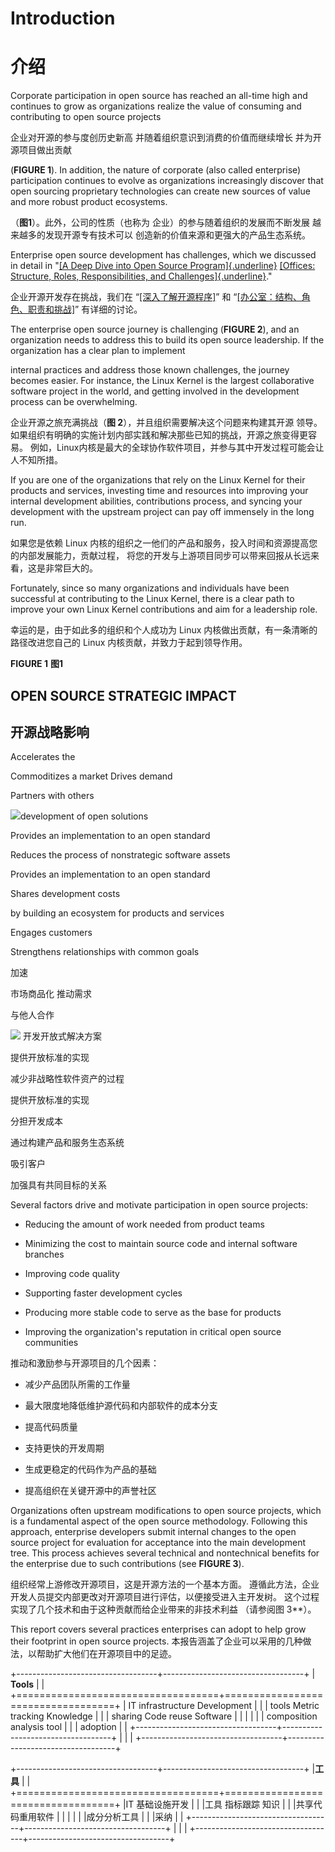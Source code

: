 Introduction
============

介绍
============

Corporate participation in open source has reached an all-time high
and continues to grow as organizations realize the value of consuming
and contributing to open source projects

企业对开源的参与度创历史新高
并随着组织意识到消费的价值而继续增长
并为开源项目做出贡献

(**FIGURE 1**). In addition, the nature of corporate (also called
enterprise) participation continues to evolve as organizations
increasingly discover that open sourcing proprietary technologies can
create new sources of value and more robust product ecosystems.

（**图1**）。此外，公司的性质（也称为
企业）的参与随着组织的发展而不断发展
越来越多的发现开源专有技术可以
创造新的价值来源和更强大的产品生态系统。

Enterprise open source development has challenges, which we discussed
in detail in "[[A Deep Dive into Open Source
Program]{.underline}](https://www.linuxfoundation.org/research/a-deep-dive-into-open-source-program-offices)
[[Offices: Structure, Roles, Responsibilities, and
Challenges]{.underline}](https://www.linuxfoundation.org/research/a-deep-dive-into-open-source-program-offices)."

企业开源开发存在挑战，我们在 “[[深入了解开源程序]](https://www.linuxfoundation.org/research/a-deep-dive-into-open-source-program-offices)” 和 “[[办公室：结构、角色、职责和挑战]](https://www.linuxfoundation.org/research/a-deep-dive-into-open-source-program-offices)” 有详细的讨论。

The enterprise open source journey is challenging (**FIGURE 2**), and
an organization needs to address this to build its open source
leadership. If the organization has a clear plan to implement

internal practices and address those known challenges, the journey
becomes easier. For instance, the Linux Kernel is the largest
collaborative software project in the world, and getting involved in
the development process can be overwhelming.

企业开源之旅充满挑战（**图 2**），并且组织需要解决这个问题来构建其开源
领导。如果组织有明确的实施计划内部实践和解决那些已知的挑战，开源之旅变得更容易。
例如，Linux内核是最大的全球协作软件项目，并参与其中开发过程可能会让人不知所措。

If you are one of the organizations that rely on the Linux Kernel for
their products and services, investing time and resources into
improving your internal development abilities, contributions process,
and syncing your development with the upstream project can pay off
immensely in the long run.

如果您是依赖 Linux 内核的组织之一他们的产品和服务，投入时间和资源提高您的内部发展能力，贡献过程，
将您的开发与上游项目同步可以带来回报从长远来看，这是非常巨大的。

Fortunately, since so many organizations and individuals have been
successful at contributing to the Linux Kernel, there is a clear path
to improve your own Linux Kernel contributions and aim for a
leadership role.

幸运的是，由于如此多的组织和个人成功为 Linux 内核做出贡献，有一条清晰的路径改进您自己的 Linux 内核贡献，并致力于起到领导作用。

**FIGURE 1**
**图1**

OPEN SOURCE STRATEGIC IMPACT
----------------------------
开源战略影响
----------------------------

Accelerates the

Commoditizes a market Drives demand

Partners with others

![](media/image35.png)development of open solutions

Provides an implementation to an open standard

Reduces the process of nonstrategic software assets

Provides an implementation to an open standard

Shares development costs

by building an ecosystem for products and services

Engages customers

Strengthens relationships with common goals

加速

市场商品化 推动需求

与他人合作

![](media/image35.png) 开发开放式解决方案

提供开放标准的实现

减少非战略性软件资产的过程

提供开放标准的实现

分担开发成本

通过构建产品和服务生态系统

吸引客户

加强具有共同目标的关系

Several factors drive and motivate participation in open source
projects:

-   Reducing the amount of work needed from product teams

-   Minimizing the cost to maintain source code and internal software
    branches

-   Improving code quality

-   Supporting faster development cycles

-   Producing more stable code to serve as the base for products

-   Improving the organization's reputation in critical open source
    communities

推动和激励参与开源项目的几个因素：

- 减少产品团队所需的工作量

- 最大限度地降低维护源代码和内部软件的成本分支

- 提高代码质量

- 支持更快的开发周期

- 生成更稳定的代码作为产品的基础

- 提高组织在关键开源中的声誉社区

Organizations often upstream modifications to open source projects,
which is a fundamental aspect of the open source methodology.
Following this approach, enterprise developers submit internal changes
to the open source project for evaluation for acceptance into the main
development tree. This process achieves several technical and
nontechnical benefits for the enterprise due to such contributions
(see **FIGURE 3**).

组织经常上游修改开源项目，这是开源方法的一个基本方面。
遵循此方法，企业开发人员提交内部更改对开源项目进行评估，以便接受进入主开发树。
这个过程实现了几个技术和由于这种贡献而给企业带来的非技术利益
（请参阅图 3**）。

This report covers several practices enterprises can adopt to help
grow their footprint in open source projects.
本报告涵盖了企业可以采用的几种做法，以帮助扩大他们在开源项目中的足迹。

+-----------------------------------+-----------------------------------+
| **Tools**                       |                                   |
+===================================+===================================+
| IT infrastructure Development   |                                   |
| tools Metric tracking Knowledge |                                   |
| sharing Code reuse Software     |                                   |
|                                 |                                   |
| composition analysis tool       |                                   |
| adoption                        |                                   |
+-----------------------------------+-----------------------------------+
|                                   |                                   |
+-----------------------------------+-----------------------------------+


+-----------------------------------+-----------------------------------+
|**工具** |                         |
+===================================+===================================+
|IT 基础设施开发                     |                                  | 
|工具 指标跟踪 知识                  |                                  |
|共享代码重用软件                    |                                  |
|                                   |                                  |
|成分分析工具                        |                                  |
|采纳                               |                                  |
+-----------------------------------+-----------------------------------+
|                                   |                                  |
+-----------------------------------+-----------------------------------+
